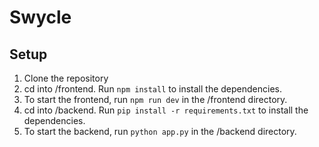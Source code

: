 # Swycle

## Setup 

1. Clone the repository
2. cd into /frontend. Run `npm install` to install the dependencies.
3. To start the frontend, run `npm run dev` in the /frontend directory.
4. cd into /backend. Run `pip install -r requirements.txt` to install the dependencies. 
5. To start the backend, run `python app.py` in the /backend directory. 